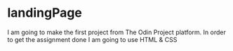 # landingPage
I am going to make the first project from The Odin Project platform. In order to get the assignment done I am going to use HTML &amp; CSS
